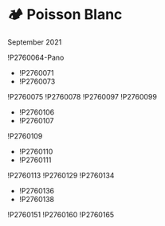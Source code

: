 # 🏕️ Poisson Blanc
September 2021

!P2760064-Pano

<div class="slide inline">

* !P2760071
* !P2760073

</div>

!P2760075
!P2760078
!P2760097
!P2760099

<div class="slide inline">

* !P2760106
* !P2760107

</div>

!P2760109

<div class="slide inline">

* !P2760110
* !P2760111

</div>

!P2760113
!P2760129
!P2760134

<div class="slide inline">

* !P2760136
* !P2760138

</div>

!P2760151
!P2760160
!P2760165

